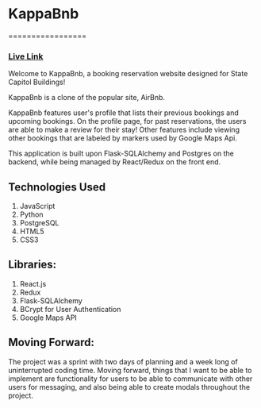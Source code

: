 # KappaBnb
=================

### [](https://github.com/dpxrk/kappabnb#live-link)[Live Link](https://kappabnb.herokuapp.com/)


Welcome to KappaBnb, a booking reservation website designed for State Capitol Buildings!

KappaBnb is a clone of the popular site, AirBnb.

KappaBnb features user's profile that lists their previous bookings and upcoming bookings. On the profile page, for past reservations, the users are able to make a review for their stay! Other features include viewing other bookings that are labeled by markers used by Google Maps Api.

This application is built upon Flask-SQLAlchemy and Postgres on the backend, while being managed by React/Redux on the front end.

[](https://github.com/dpxrk/kappabnb#technologies-used)Technologies Used
---------------------------------------------------------------------------------

1. JavaScript 
2. Python 
3. PostgreSQL
4. HTML5
5. CSS3

[](https://github.com/dpxrk/kappabnb#libraries) Libraries:
---------------------------------------------------------------------------------
1. React.js
2. Redux
3. Flask-SQLAlchemy
4. BCrypt for User Authentication
5. Google Maps API


[](https://github.com/dpxrk/kappabnb#Moving-Forward) Moving Forward:
---------------------------------------------------------------------------------
The project was a sprint with two days of planning and a week long of uninterrupted coding time. Moving forward, things that I want to be able to implement are functionality for users to be able to communicate with other users for messaging, and also being able to create modals throughout the project.





